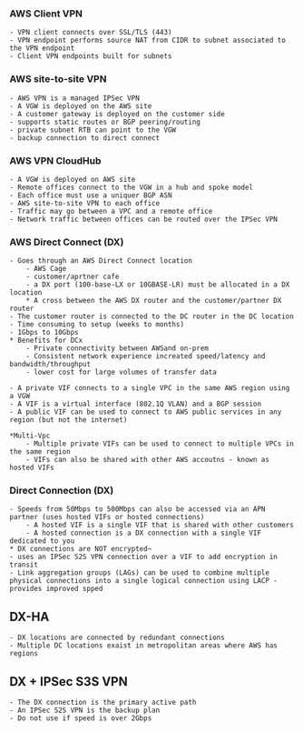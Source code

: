 ### AWS Client VPN
    - VPN client connects over SSL/TLS (443)
    - VPN endpoint performs source NAT from CIDR to subnet associated to the VPN endpoint
    - Client VPN endpoints built for subnets
### AWS site-to-site VPN
    - AWS VPN is a managed IPSec VPN
    - A VGW is deployed on the AWS site
    - A customer gateway is deployed on the customer side
    - supports static routes or BGP peering/routing
    - private subnet RTB can point to the VGW
    - backup connection to direct connect
### AWS VPN CloudHub
    - A VGW is deployed on AWS site
    - Remote offices connect to the VGW in a hub and spoke model
    - Each office must use a uniquer BGP ASN
    - AWS site-to-site VPN to each office
    - Traffic may go between a VPC and a remote office
    - Network traffic between offices can be routed over the IPSec VPN
### AWS Direct Connect (DX)
    - Goes through an AWS Direct Connect location
        - AWS Cage
        - customer/aprtner cafe
        - a DX port (100-base-LX or 10GBASE-LR) must be allocated in a DX location
        * A cross between the AWS DX router and the customer/partner DX router
    - The customer router is connected to the DC router in the DC location
    - Time consuming to setup (weeks to months)
    - 1Gbps to 10Gbps
    * Benefits for DCx
        - Private connectivity between AWSand on-prem
        - Consistent network experience increated speed/latency and bandwidth/throughput
        - lower cost for large volumes of transfer data

    - A private VIF connects to a single VPC in the same AWS region using a VGW
    - A VIF is a virtual interface (802.1Q VLAN) and a BGP session
    - A public VIF can be used to connect to AWS public services in any region (but not the internet)
    
    *Multi-Vpc
        - Multiple private VIFs can be used to connect to multiple VPCs in the same region
        - VIFs can also be shared with other AWS accoutns - known as hosted VIFs
    
### Direct Connection (DX) ###
    - Speeds from 50Mbps to 500Mbps can also be accessed via an APN partner (uses hosted VIFs or hosted connections)
        - A hosted VIF is a single VIF that is shared with other customers
        - A hosted connection is a DX connection with a single VIF dedicated to you
    * DX connections are NOT encrypted~
    - uses an IPSec S2S VPN connection over a VIF to add encryption in transit
    - Link aggregation groups (LAGs) can be used to combine multiple physical connections into a single logical connection using LACP - provides improved spped

## DX-HA
    - DX locations are connected by redundant connections
    - Multiple DC locations exaist in metropolitan areas where AWS has regions
## DX + IPSec S3S VPN
    - The DX connection is the primary active path
    - An IPSec S2S VPN is the backup plan
    - Do not use if speed is over 2Gbps